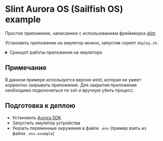 # Slint Aurora OS (Sailfish OS) example

Простое приложение, написанное с использованием фреймворка [slint](https://slint.dev).

Установить приложение на эмулятор можно, запустив скрипт `deploy.sh`.

<details>
  <summary>Сриншот работы приложения на эмуляторе</summary>

  ![Скриншот](screenshot.png)
</details>

## Примечание

В данном примере используется версия winit, которая не умеет корректно закрывать приложение. Для закрытия приложения необходимо подключиться по ssh и вручную убить процесс.

## Подготовка к деплою

* Установить [Aurora SDK](https://developer.auroraos.ru/doc/software_development/sdk/setup)
* Запустить эмулятор устройства
* Указать переменные окружения в файле `.env` (пример взять из файла `.env.example`)
